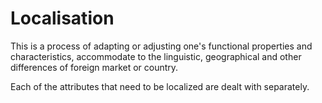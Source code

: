 # Localisation

This is a process of adapting or adjusting one's functional properties and characteristics, accommodate to the linguistic, geographical and other differences of foreign market or country.

Each of the attributes that need to be localized are dealt with separately.